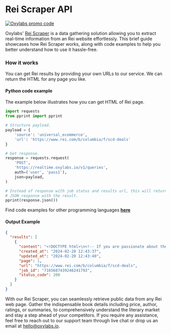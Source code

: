 # Rei Scraper API

[![Oxylabs promo code](https://user-images.githubusercontent.com/129506779/250792357-8289e25e-9c36-4dc0-a5e2-2706db797bb5.png)](https://oxylabs.go2cloud.org/aff_c?offer_id=7&aff_id=877&url_id=112)

Oxylabs' [Rei Scraper](https://oxylabs.io/products/scraper-api/ecommerce/rei?utm_source=github&utm_medium=repositories&utm_campaign=product) is a data gathering solution allowing you to extract real-time information from an Rei website effortlessly. This brief guide showcases how Rei Scraper works, along with code examples to help you better understand how to use it hassle-free.

### How it works

You can get Rei results by providing your own URLs to our service. We can return the HTML for any page you like.

#### Python code example

The example below illustrates how you can get HTML of Rei page.

```python
import requests
from pprint import pprint

# Structure payload.
payload = {
    'source': 'universal_ecommerce',
    'url': 'https://www.rei.com/b/columbia/f/scd-deals'
}

# Get response.
response = requests.request(
    'POST',
    'https://realtime.oxylabs.io/v1/queries',
    auth=('user', 'pass1'),
    json=payload,
)

# Instead of response with job status and results url, this will return the
# JSON response with the result.
pprint(response.json())
```
Find code examples for other programming languages [**here**](https://github.com/oxylabs/rei-scraper/tree/main/code%20examples)

#### Output Example
```json
{
  "results": [
    {
      "content": "<!DOCTYPE html>\n<!-- If you are passionate about the outdoors and technology, visit https://rei.jobs ... </html>",
      "created_at": "2024-02-20 12:43:37",
      "updated_at": "2024-02-20 12:43:40",
      "page": 1,
      "url": "https://www.rei.com/b/columbia/f/scd-deals",
      "job_id": "7165687439246241793",
      "status_code": 200
    }
  ]
}
```
With our Rei Scraper, you can seamlessly retrieve public data from any Rei web page. Gather the indispensable book details including price, author, ratings, or summaries, to comprehensively understand the literary market and stay a step ahead of your competitors. If you require any assistance, feel free to reach out to our support team through live chat or drop us an email at hello@oxylabs.io.
